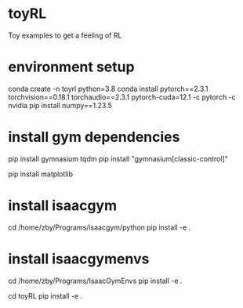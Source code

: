 # toyRL
Toy examples to get a feeling of RL

# environment setup 
conda create -n toyrl python=3.8
conda install pytorch==2.3.1 torchvision==0.18.1 torchaudio==2.3.1 pytorch-cuda=12.1 -c pytorch -c nvidia
pip install numpy==1.23.5

# install gym dependencies
pip install gymnasium tqdm
pip install "gymnasium[classic-control]"

pip install matplotlib

# install isaacgym
cd /home/zby/Programs/isaacgym/python
pip install -e .

# install isaacgymenvs
cd /home/zby/Programs/IsaacGymEnvs
pip install -e .

cd toyRL
pip install -e .